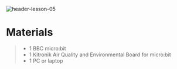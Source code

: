 ![header-lesson-05](assets/header-lesson-05.png)

# Materials

> - 1 BBC micro:bit
> - 1 Kitronik Air Quality and Environmental Board for micro:bit
> - 1 PC or laptop
